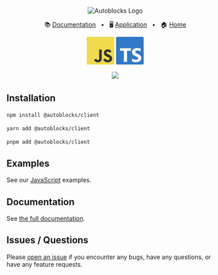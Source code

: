 <p align="center">
  <picture>
    <source media="(prefers-color-scheme: dark)" srcset="https://app.autoblocks.ai/images/logo-white.png">
    <source media="(prefers-color-scheme: light)" srcset="https://app.autoblocks.ai/images/logo-black.png">
    <img alt="Autoblocks Logo" width="300px" src="https://app.autoblocks.ai/images/logo-black.png">
  </picture>
</p>
<p align="center">
  📚
  <a href="https://docs.autoblocks.ai/">Documentation</a>
  &nbsp;
  •
  &nbsp;
  🖥️
  <a href="https://app.autoblocks.ai/">Application</a>
  &nbsp;
  •
  &nbsp;
  🏠
  <a href="https://www.autoblocks.ai/">Home</a>
</p>
<p align="center">
  <img src="assets/js-logo-128.png" width="64px">
  <img src="assets/ts-logo-128.png" width="64px">
</p>
<p align="center">
  <a href="https://github.com/autoblocksai/javascript-sdk/actions/workflows/ci.yml">
    <img src="https://github.com/autoblocksai/javascript-sdk/actions/workflows/ci.yml/badge.svg?branch=main">
  </a>
</p>

## Installation

```bash
npm install @autoblocks/client
```

```bash
yarn add @autoblocks/client
```

```bash
pnpm add @autoblocks/client
```

## Examples

See our [JavaScript](https://github.com/autoblocksai/autoblocks-examples#javascript) examples.

## Documentation

See [the full documentation](https://docs.autoblocks.ai).

## Issues / Questions

Please [open an issue](https://github.com/autoblocksai/javascript-sdk/issues/new) if you encounter any bugs, have any questions, or have any feature requests.
